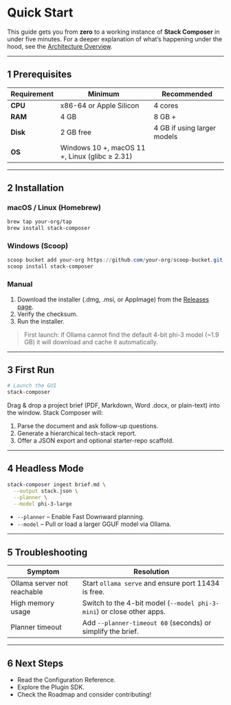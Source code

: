 # Quick Start

This guide gets you from **zero** to a working instance of **Stack Composer** in under five minutes.
For a deeper explanation of what’s happening under the hood, see the
[Architecture Overview](architecture-overview.md).

---

## 1 Prerequisites

| Requirement | Minimum | Recommended |
|-------------|---------|-------------|
| **CPU** | x86-64 or Apple Silicon | 4 cores |
| **RAM** | 4 GB | 8 GB + |
| **Disk** | 2 GB free | 4 GB if using larger models |
| **OS** | Windows 10 +, macOS 11 +, Linux (glibc ≥ 2.31) |

---

## 2 Installation

### macOS / Linux (Homebrew)

```bash
brew tap your-org/tap
brew install stack-composer
```

### Windows (Scoop)

```powershell
scoop bucket add your-org https://github.com/your-org/scoop-bucket.git
scoop install stack-composer
```

### Manual
1. Download the installer (.dmg, .msi, or AppImage) from the [Releases page](https://github.com/your-org/stack-composer/releases).
2. Verify the checksum.
3. Run the installer.

> First launch: if Ollama cannot find the default 4-bit phi-3 model (~1.9 GB) it will download and cache it automatically.

---

## 3 First Run

```bash
# Launch the GUI
stack-composer
```

Drag & drop a project brief (PDF, Markdown, Word .docx, or plain-text) into the window. Stack Composer will:
1. Parse the document and ask follow-up questions.
2. Generate a hierarchical tech-stack report.
3. Offer a JSON export and optional starter-repo scaffold.

---

## 4 Headless Mode

```bash
stack-composer ingest brief.md \
  --output stack.json \
  --planner \
  --model phi-3-large
```

- `--planner` – Enable Fast Downward planning.
- `--model`  – Pull or load a larger GGUF model via Ollama.

---

## 5 Troubleshooting

| Symptom | Resolution |
|---------|------------|
| Ollama server not reachable | Start `ollama serve` and ensure port 11434 is free. |
| High memory usage | Switch to the 4-bit model (`--model phi-3-mini`) or close other apps. |
| Planner timeout | Add `--planner-timeout 60` (seconds) or simplify the brief. |

---

## 6 Next Steps
- Read the Configuration Reference.
- Explore the Plugin SDK.
- Check the Roadmap and consider contributing!
